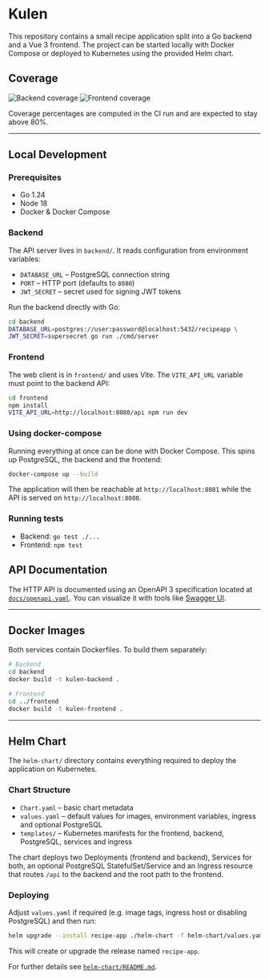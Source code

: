 # Kulen

This repository contains a small recipe application split into a Go backend and a Vue 3 frontend. The project can be started locally with Docker Compose or deployed to Kubernetes using the provided Helm chart.

## Coverage

![Backend coverage](https://img.shields.io/badge/backend-80%25-brightgreen)
![Frontend coverage](https://img.shields.io/badge/frontend-100%25-brightgreen)

Coverage percentages are computed in the CI run and are expected to stay above 80%.

---

## Local Development

### Prerequisites

- Go 1.24
- Node 18
- Docker & Docker Compose

### Backend

The API server lives in `backend/`. It reads configuration from environment variables:

- `DATABASE_URL` – PostgreSQL connection string
- `PORT` – HTTP port (defaults to `8080`)
- `JWT_SECRET` – secret used for signing JWT tokens

Run the backend directly with Go:

```bash
cd backend
DATABASE_URL=postgres://user:password@localhost:5432/recipeapp \
JWT_SECRET=supersecret go run ./cmd/server
```

### Frontend

The web client is in `frontend/` and uses Vite. The `VITE_API_URL` variable must point to the backend API:

```bash
cd frontend
npm install
VITE_API_URL=http://localhost:8080/api npm run dev
```

### Using docker-compose

Running everything at once can be done with Docker Compose. This spins up PostgreSQL, the backend and the frontend:

```bash
docker-compose up --build
```

The application will then be reachable at `http://localhost:8081` while the API is served on `http://localhost:8080`.

### Running tests

- Backend: `go test ./...`
- Frontend: `npm test`

## API Documentation

The HTTP API is documented using an OpenAPI 3 specification located at [`docs/openapi.yaml`](docs/openapi.yaml).
You can visualize it with tools like [Swagger UI](https://swagger.io/tools/swagger-ui/).

---

## Docker Images

Both services contain Dockerfiles. To build them separately:

```bash
# Backend
cd backend
docker build -t kulen-backend .

# Frontend
cd ../frontend
docker build -t kulen-frontend .
```

---

## Helm Chart

The `helm-chart/` directory contains everything required to deploy the application on Kubernetes.

### Chart Structure

- `Chart.yaml` – basic chart metadata
- `values.yaml` – default values for images, environment variables, ingress and optional PostgreSQL
- `templates/` – Kubernetes manifests for the frontend, backend, PostgreSQL, services and ingress

The chart deploys two Deployments (frontend and backend), Services for both, an optional PostgreSQL StatefulSet/Service and an Ingress resource that routes `/api` to the backend and the root path to the frontend.

### Deploying

Adjust `values.yaml` if required (e.g. image tags, ingress host or disabling PostgreSQL) and then run:

```bash
helm upgrade --install recipe-app ./helm-chart -f helm-chart/values.yaml
```

This will create or upgrade the release named `recipe-app`.

For further details see [`helm-chart/README.md`](helm-chart/README.md).

